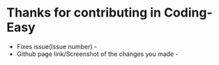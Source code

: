 # Thanks for contributing in Coding-Easy 

- Fixes issue(Issue number) - 
- Github page link/Screenshot of the changes you made -
